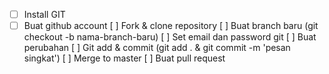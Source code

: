 - [ ] Install GIT
- [ ] Buat github account
[ ] Fork & clone repository
[ ] Buat branch baru (git checkout -b nama-branch-baru)
[ ] Set email dan password git
[ ] Buat perubahan
[ ] Git add & commit (git add . & git commit -m 'pesan singkat')
[ ] Merge to master
[ ] Buat pull request
